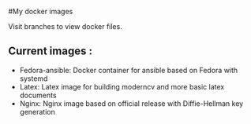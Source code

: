 #My docker images

Visit branches to view docker files.

## Current images :

- Fedora-ansible: Docker container for ansible based on Fedora with systemd
- Latex: Latex image for building moderncv and more basic latex documents
- Nginx: Nginx image based on official release with Diffie-Hellman key generation
